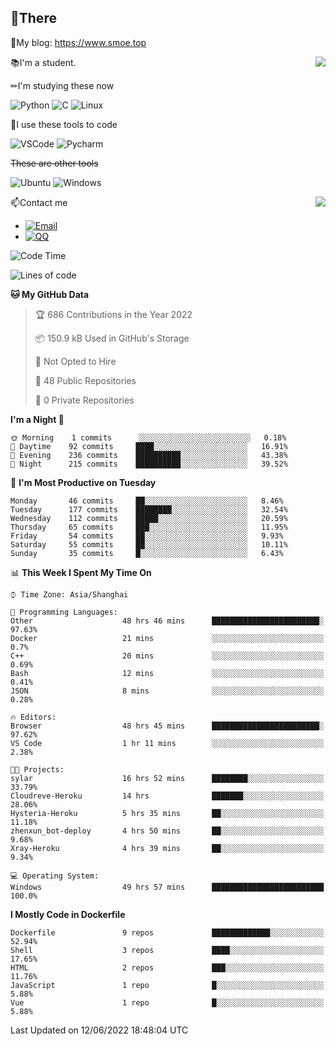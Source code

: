 
## 👏There

📰My blog: https://www.smoe.top

<img align="right" src="https://github-readme-stats.vercel.app/api/top-langs/?username=AkashiCoin"/>


📚I'm a student.

✏I'm studying these now

![Python](https://img.shields.io/badge/-Python-blue?style=flat-square&logo=Python&logoColor=fff)
![C](https://img.shields.io/badge/-C-585858?style=flat-square&logo=C&logoColor=fff)
![Linux](https://img.shields.io/badge/-Linux-black?style=flat-square&logo=Linux&logoColor=fff)

🔨I use these tools to code

![VSCode](https://img.shields.io/badge/-VSCode-blue?style=flat-square&logo=visualstudiocode&logoColor=fff)
![Pycharm](https://img.shields.io/badge/-Pycharm-green?style=flat-square&logo=pycharm&logoColor=fff)

 ~~These are other tools~~

![Ubuntu](https://img.shields.io/badge/-Ubuntu-orange?style=flat-square&logo=Ubuntu&logoColor=fff)
![Windows](https://img.shields.io/badge/-Windows-blue?style=flat-square&logo=Windows&logoColor=fff)

<img align="right" src="https://github-readme-stats.vercel.app/api?username=AkashiCoin" />


📫Contact me

* [![Email](https://img.shields.io/badge/Email-l1040186796@gmail.com-1?style=social&logoColor=fff)](mailto:l1040186796@gmail.com)
* [![QQ](https://img.shields.io/badge/QQ-1040186796-1?style=social&logoColor=fff)](tencent://AddContact/?fromId=45&fromSubId=1&subcmd=all&uin=1040186796&website=www.oicqzone.com)

<!--START_SECTION:waka-->
![Code Time](http://img.shields.io/badge/Code%20Time-0%20secs-blue)

![Lines of code](https://img.shields.io/badge/From%20Hello%20World%20I%27ve%20Written-5%20Thousand%20lines%20of%20code-blue)

**🐱 My GitHub Data** 

> 🏆 686 Contributions in the Year 2022
 > 
> 📦 150.9 kB Used in GitHub's Storage 
 > 
> 🚫 Not Opted to Hire
 > 
> 📜 48 Public Repositories 
 > 
> 🔑 0 Private Repositories  
 > 
**I'm a Night 🦉** 

```text
🌞 Morning    1 commits      ░░░░░░░░░░░░░░░░░░░░░░░░░   0.18% 
🌆 Daytime    92 commits     ████░░░░░░░░░░░░░░░░░░░░░   16.91% 
🌃 Evening    236 commits    ██████████░░░░░░░░░░░░░░░   43.38% 
🌙 Night      215 commits    ██████████░░░░░░░░░░░░░░░   39.52%

```
📅 **I'm Most Productive on Tuesday** 

```text
Monday       46 commits     ██░░░░░░░░░░░░░░░░░░░░░░░   8.46% 
Tuesday      177 commits    ████████░░░░░░░░░░░░░░░░░   32.54% 
Wednesday    112 commits    █████░░░░░░░░░░░░░░░░░░░░   20.59% 
Thursday     65 commits     ███░░░░░░░░░░░░░░░░░░░░░░   11.95% 
Friday       54 commits     ██░░░░░░░░░░░░░░░░░░░░░░░   9.93% 
Saturday     55 commits     ██░░░░░░░░░░░░░░░░░░░░░░░   10.11% 
Sunday       35 commits     █░░░░░░░░░░░░░░░░░░░░░░░░   6.43%

```


📊 **This Week I Spent My Time On** 

```text
⌚︎ Time Zone: Asia/Shanghai

💬 Programming Languages: 
Other                    48 hrs 46 mins      ████████████████████████░   97.63% 
Docker                   21 mins             ░░░░░░░░░░░░░░░░░░░░░░░░░   0.7% 
C++                      20 mins             ░░░░░░░░░░░░░░░░░░░░░░░░░   0.69% 
Bash                     12 mins             ░░░░░░░░░░░░░░░░░░░░░░░░░   0.41% 
JSON                     8 mins              ░░░░░░░░░░░░░░░░░░░░░░░░░   0.28%

🔥 Editors: 
Browser                  48 hrs 45 mins      ████████████████████████░   97.62% 
VS Code                  1 hr 11 mins        ░░░░░░░░░░░░░░░░░░░░░░░░░   2.38%

🐱‍💻 Projects: 
sylar                    16 hrs 52 mins      ████████░░░░░░░░░░░░░░░░░   33.79% 
Cloudreve-Heroku         14 hrs              ███████░░░░░░░░░░░░░░░░░░   28.06% 
Hysteria-Heroku          5 hrs 35 mins       ██░░░░░░░░░░░░░░░░░░░░░░░   11.18% 
zhenxun_bot-deploy       4 hrs 50 mins       ██░░░░░░░░░░░░░░░░░░░░░░░   9.68% 
Xray-Heroku              4 hrs 39 mins       ██░░░░░░░░░░░░░░░░░░░░░░░   9.34%

💻 Operating System: 
Windows                  49 hrs 57 mins      █████████████████████████   100.0%

```

**I Mostly Code in Dockerfile** 

```text
Dockerfile               9 repos             █████████████░░░░░░░░░░░░   52.94% 
Shell                    3 repos             ████░░░░░░░░░░░░░░░░░░░░░   17.65% 
HTML                     2 repos             ███░░░░░░░░░░░░░░░░░░░░░░   11.76% 
JavaScript               1 repo              █░░░░░░░░░░░░░░░░░░░░░░░░   5.88% 
Vue                      1 repo              █░░░░░░░░░░░░░░░░░░░░░░░░   5.88%

```



 Last Updated on 12/06/2022 18:48:04 UTC
<!--END_SECTION:waka-->
